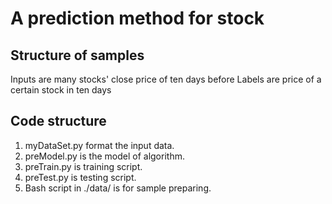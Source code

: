 # A prediction method for stock
## Structure of samples
Inputs are many stocks' close price of ten days before
Labels are price of a certain stock in ten days
## Code structure
1. myDataSet.py format the input data.
2. preModel.py is the model of algorithm.
3. preTrain.py is training script.
4. preTest.py is testing script.
5. Bash script in ./data/ is for sample preparing.

